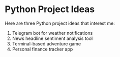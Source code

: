 # Python Project Ideas

Here are three Python project ideas that interest me:

1. Telegram bot for weather notifications
2. News headline sentiment analysis tool
3. Terminal-based adventure game
4. Personal finance tracker app